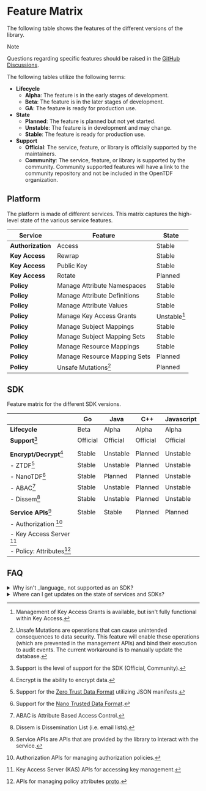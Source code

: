 # Feature Matrix

The following table shows the features of the different versions of the library.

> [!NOTE]
> Questions regarding specific features should be raised in the [GitHub Discussions](https://github.com/orgs/opentdf/discussions).

The following tables utilize the following terms:

- **Lifecycle**
  - **Alpha**: The feature is in the early stages of development.
  - **Beta**: The feature is in the later stages of development.
  - **GA**: The feature is ready for production use.
- **State**
  - **Planned**: The feature is planned but not yet started.
  - **Unstable**: The feature is in development and may change.
  - **Stable**: The feature is ready for production use.
- **Support**
  - **Official**: The service, feature, or library is officially supported by the maintainers.
  - **Community**: The service, feature, or library is supported by the community. Community supported features will
    have a link to the community repository and not be included in the OpenTDF organization.

## Platform

The platform is made of different services. This matrix captures the high-level state of the various service features.

| Service           | Feature                      | State        |
| ----------------- | ---------------------------- | ------------ |
| **Authorization** | Access                       | Stable       |
| **Key Access**    | Rewrap                       | Stable       |
| **Key Access**    | Public Key                   | Stable       |
| **Key Access**    | Rotate                       | Planned      |
| **Policy**        | Manage Attribute Namespaces  | Stable       |
| **Policy**        | Manage Attribute Definitions | Stable       |
| **Policy**        | Manage Attribute Values      | Stable       |
| **Policy**        | Manage Key Access Grants     | Unstable[^1] |
| **Policy**        | Manage Subject Mappings      | Stable       |
| **Policy**        | Manage Subject Mapping Sets  | Stable       |
| **Policy**        | Manage Resource Mappings     | Stable       |
| **Policy**        | Manage Resource Mapping Sets | Planned      |
| **Policy**        | Unsafe Mutations[^2]         | Planned      |

[^1]: Management of Key Access Grants is available, but isn't fully functional within Key Access.
[^2]:
    Unsafe Mutations are operations that can cause unintended consequences to data security. This feature will enable
    these operations (which are prevented in the management APIs) and bind their execution to audit events. The current
    workaround is to manually update the database.

## SDK

Feature matrix for the different SDK versions.

|                            | Go       | Java     | C++      | Javascript |
| :------------------------- | -------- | -------- | -------- | ---------- |
| **Lifecycle**              | Beta     | Alpha    | Alpha    | Alpha      |
| **Support**[^101]          | Official | Official | Official | Official   |
|                            |          |          |          |            |
| **Encrypt/Decrypt**[^103]  | Stable   | Unstable | Planned  | Unstable   |
| - ZTDF[^110]               | Stable   | Unstable | Planned  | Unstable   |
| - NanoTDF[^111]            | Stable   | Planned  | Planned  | Unstable   |
| - ABAC[^112]               | Stable   | Unstable | Planned  | Unstable   |
| - Dissem[^113]             | Stable   | Unstable | Planned  | Unstable   |
|                            |          |          |          |            |
| **Service APIs**[^105]     | Stable   | Stable   | Planned  | Planned    |
| - Authorization [^120]     |          |          |          |            |
| - Key Access Server [^121] |          |          |          |            |
| - Policy: Attributes[^130] |          |          |          |            |

[^101]: Support is the level of support for the SDK (Official, Community).
[^103]: Encrypt is the ability to encrypt data.
[^105]: Service APIs are APIs that are provided by the library to interact with the service.

<!-- SDK Footnotes -->

[^110]: Support for the [Zero Trust Data Format](https://github.com/opentdf/spec/tree/main/schema/tdf) utilizing JSON manifests.
[^111]: Support for the [Nano Trusted Data Format](https://github.com/opentdf/spec/tree/main/schema/nanotdf).
[^112]: ABAC is Attribute Based Access Control.
[^113]: Dissem is Dissemination List (i.e. email lists).

<!-- Service Footnotes -->

[^120]: Authorization APIs for managing authorization policies.
[^121]: Key Access Server (KAS) APIs for accessing key management.
[^130]: APIs for managing policy attributes [proto](https://github.com/opentdf/platform/blob/main/service/policy/attributes/attributes.proto).

## FAQ

<Details>

<Summary>Why isn't _language_ not supported as an SDK?</Summary>

To ensure we can provide the best support for the SDKs, we have decided to focus on a limited scope of languages which
meet our criteria such as performance and environment.

Python and C# was supported in the first version of the platform, but as we assessed our ability to maintain the SDKs, we decided to focus on the most popular and performant languages. We are open to community contributions to support these languages.

</Details>

<Details>

<Summary>Where can I get updates on the state of services and SDKs?</Summary>

The best place to get updates on the state of the services and SDKs is the
[OpenTDF GitHub Discussions](https://github.com/orgs/opentdf/discussions).

</Details>
